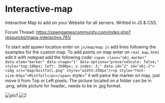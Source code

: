 # Interactive-map
Interactive Map to add on your Website for all servers.
Writted in JS & CSS.

Forum Thread: https://opengamescommunity.com/index.php?resources/mapa-interactivo.761/

To start add spawn location enter on `js/map/map.js` add lines following the examples for the custom map.
To add points on map enter on `real_map.html` edit it with notepad add the following code:
`<span class="obj marker" data-elem="marker" data-stage="1" data-options="preserveScale: false;" style="top:100px; left: 3500px; z-index: 3;" data-id="2" id="obj-2"><img src="map/mistfall.png" style="width:250px"/><p style="font-size:65px">Mistfall</p></span>`
style=" it will palce the marker on map, just move it from Top or Left pixels.
The picture located on a folder can be in .png, while picture for header_ needs to be in .jpg format.

![pic1](https://user-images.githubusercontent.com/89811188/167296718-7bf9ad06-1157-40b3-9e99-791905608e7d.png)
![2](https://user-images.githubusercontent.com/89811188/167296720-8f6a3c14-5b1a-4be5-ab0a-d9a515176a57.png)
